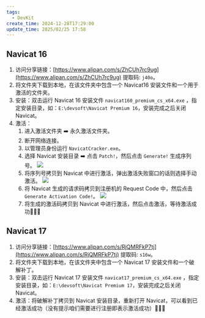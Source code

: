 ```yaml
---
tags:
  - DevKit
create_time: 2024-12-28T17:29:00
update_time: 2025/02/25 17:58
---
```


## Navicat 16

1. 访问分享链接：[https://www.alipan.com/s/ZhCUh7rc9ug](https://www.alipan.com/s/ZhCUh7rc9ug) 提取码: `j40o`。
2. 将文件夹下载到本地，在该文件夹中包含一个 Navicat16 安装文件和一个用于激活的文件夹。
3. 安装：双击运行 Navicat 16 安装文件 `navicat160_premium_cs_x64.exe` ，指定安装目录，如：`E:\devsoft\Navicat Premium 16`，安装完成之后关闭 Navicat。
4. 激活：
    1. 进入激活文件夹 ➡️ 永久激活文件夹。
    2. 断开网络连接。
    3. 以管理员身份运行 `NavicatCracker.exe`。
    4. 选择 Navicat 安装目录 ➡️ 点击 `Patch!`，然后点击 `Generate!` 生成序列号。
       ![](https://img.xiaorang.fun/202502251758283.png)
    5. 将序列号拷贝到 Navicat 中进行激活，弹出激活失败窗口的话则选择手动激活。
       ![](https://img.xiaorang.fun/202502251758284.png)
    6. 将 Navicat 生成的请求码拷贝到注册机的 Request Code 中，然后点击 `Generate Activation Code!`。
       ![](https://img.xiaorang.fun/202502251758285.png)
    7. 将生成的激活码拷贝到 Navicat 中进行激活，然后点击激活，等待激活成功🎉🎉🎉

## Navicat 17

1. 访问分享链接：[https://www.alipan.com/s/RjQMRFkP7tj](https://www.alipan.com/s/RjQMRFkP7tj) 提取码: `s16w`。
2. 将文件夹下载到本地，在该文件夹中包含一个 Navicat 17 安装文件和一个破解补丁。
3. 安装：双击运行 Navicat 17 安装文件 `navicat17_premium_cs_x64.exe` ，指定安装目录，如：`E:\devsoft\Navicat Premium 17`，安装完成之后关闭 Navicat。
4. 激活：将破解补丁拷贝到 Navicat 安装目录，重新打开 Navicat，可以看到已经激活成功（没有提示咱们需要进行注册即表示激活成功）🎉🎉🎉
